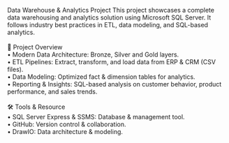 Data Warehouse & Analytics Project
This project showcases a complete data warehousing and analytics solution using Microsoft SQL Server. It follows industry best practices in ETL, data modeling, and SQL-based analytics.<br/><br/>
🔹 Project Overview
<br/>
•	Modern Data Architecture: Bronze, Silver and Gold layers.
<br/>
•	ETL Pipelines: Extract, transform, and load data from ERP & CRM (CSV files).
<br/>
•	Data Modeling: Optimized fact & dimension tables for analytics.
<br/>
•	Reporting & Insights: SQL-based analysis on customer behavior, product performance, and sales trends.
<br/><br/>
🛠 Tools & Resource
<br/>
•	SQL Server Express & SSMS: Database & management tool.
<br/>
•	GitHub: Version control & collaboration.
<br/>
•	DrawIO: Data architecture & modeling.
